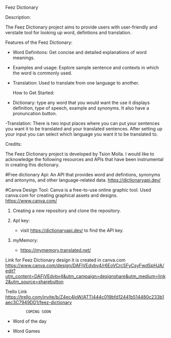    Feez Dictionary

 Description:

 The Feez Dictionary project aims to provide users with user-friendly and verstaile tool for looking up word, defintions and translation.

 Features of the Feez Dictionary:

 - Word Definitons: Get concise and detailed explanations of word meanings.

 - Examples and usage: Explore sample sentence and contexts in which the word is commonly used.

 - Translation: Used to translate from one language to another. 

   How to Get Started:

 - Dictionary: type any word that you would want the use it displays definition, type of speech, example and synonyms. It also have a pronuncation button.

 -Translation: There is two input places where you can put your sentences you want it to be translated and your translated sentences. After setting up your input you can select which language you want it to be translated to. 




 Credits: 

 The Feez Dictionary project is developed by Tsion Molla. I would like to acknowledge the following resources and APIs that have been instrumental in creating this dictionary.

 #Free dictionary Api: An API that provides word and defintions, synonyms and antonyms, and other language-related data. 
 https://dictionaryapi.dev/

 #Canva Design Tool: Canva is a free-to-use online graphic tool. Used canva.com for creating graphical assets and designs.  
 https://www.canva.com/


1. Creating a new repository and clone  the repository.

2. ApI key: 
   - visit https://dictionaryapi.dev/ to find the API key.

3. myMemory:
   - https://mymemory.translated.net/


Link for Feez Dictionary design it is created in canva.com
https://www.canva.com/design/DAFjVEdvbv4/r6EoVCrcSFyCsyFwdSpHJA/edit?utm_content=DAFjVEdvbv4&utm_campaign=designshare&utm_medium=link2&utm_source=sharebutton

Trello Link
https://trello.com/invite/b/Z4ec4loW/ATTI444c019bfd12441b514480c233b1aec3C7949DD1/feez-dictionary


             COMING SOON

  -   Word of the day

  -   Word Games

    

